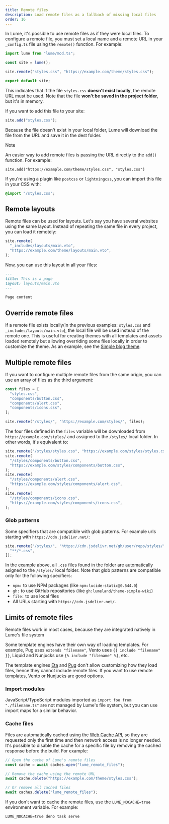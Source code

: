 ```yaml
---
title: Remote files
description: Load remote files as a fallback of missing local files
order: 16
---
```


In Lume, it's possible to use remote files as if they were local files. To
configure a remote file, you must set a local name and a remote URL in your
`_config.ts` file using the `remote()` function. For example:

```ts
import lume from "lume/mod.ts";

const site = lume();

site.remote("styles.css", "https://example.com/theme/styles.css");

export default site;
```

This indicates that if the file `styles.css` **doesn't exist locally**, the
remote URL must be used. Note that the file **won't be saved in the project
folder**, but it's in memory.

If you want to add this file to your site:

```js
site.add("styles.css");
```

Because the file doesn't exist in your local folder, Lume will download the file
from the URL and save it in the dest folder.

> [!note]
>
> An easier way to add remote files is passing the URL directly to the `add()`
> function. For example:
>
> ```
> site.add("https://example.com/theme/styles.css", "styles.css")
> ```

If you're using a plugin like `postcss` or `lightningcss`, you can import this
file in your CSS with:

```css
@import "/styles.css";
```

## Remote layouts

Remote files can be used for layouts. Let's say you have several websites using
the same layout. Instead of repeating the same file in every project, you can
load it remotely:

```ts
site.remote(
  "_includes/layouts/main.vto",
  "https://example.com/theme/layouts/main.vto",
);
```

Now, you can use this layout in all your files:

```md
---
title: This is a page
layout: layouts/main.vto
---

Page content
```

## Override remote files

If a remote file exists locally(in the previous examples: `styles.css` and
`_includes/layouts/main.vto`), the local file will be used instead of the remote
one. This is useful for creating themes with all templates and assets loaded
remotely but allowing overriding some files locally in order to customize the
theme. As an example, see the
[Simple blog theme](https://github.com/lumeland/theme-simple-blog).

## Multiple remote files

If you want to configure multiple remote files from the same origin, you can use
an array of files as the third argument:

```js
const files = [
  "styles.css",
  "components/button.css",
  "components/alert.css",
  "components/icons.css",
];

site.remote("/styles/", "https://example.com/styles/", files);
```

The four files defined in the `files` variable will be downloaded from
`https://example.com/styles/` and assigned to the `/styles/` local folder. In
other words, it's equivalent to:

```js
site.remote("/styles/styles.css", "https://example.com/styles/styles.css");
site.remote(
  "/styles/components/button.css",
  "https://example.com/styles/components/button.css",
);
site.remote(
  "/styles/components/alert.css",
  "https://example.com/styles/components/alert.css",
);
site.remote(
  "/styles/components/icons.css",
  "https://example.com/styles/components/icons.css",
);
```

### Glob patterns

Some specifiers that are compatible with glob patterns. For example urls
starting with `https://cdn.jsdelivr.net/`:

```js
site.remote("/styles/", "https://cdn.jsdelivr.net/gh/user/repo/styles/", [
  "**/*.css",
]);
```

In the example above, all `.css` files found in the folder are automatically
asigned to the `/styles/` local folder. Note that glob patterns are compatible
only for the following specifiers:

- `npm:` to use NPM packages (like `npm:lucide-static@0.544.0`)
- `gh:` to use GitHub repositories (like `gh:lumeland/theme-simple-wiki`)
- `file:` to use local files
- All URLs starting with `https://cdn.jsdelivr.net/`.

## Limits of remote files

Remote files work in most cases, because they are integrated natively in Lume's
file system

Some template engines have their own way of loading templates. For example, Pug
uses `extends "filename"`, Vento uses `{{ include "filename" }}`, Liquid and
Nunjucks use `{% include "filename" %}`, etc.

The template engines [Eta](../../plugins/eta.md) and [Pug](../../plugins/pug.md)
don't allow customizing how they load files, hence they cannot include remote
files. If you want to use remote templates, [Vento](../../plugins/vento.md) or
[Nunjucks](../../plugins/nunjucks.md) are good options.

### Import modules

JavaScript/TypeScript modules imported as `import foo from "./filename.ts"` are
not managed by Lume's file system, but you can use import maps for a similar
behavior.

### Cache files

Files are automatically cached using the
[Web Cache API](https://developer.mozilla.org/en-US/docs/Web/API/Cache), so they
are requested only the first time and then network access is no longer needed.
It's possible to disable the cache for a specific file by removing the cached
response before the build. For example:

```ts
// Open the cache of Lume's remote files
const cache = await caches.open("lume_remote_files");

// Remove the cache using the remote URL
await cache.delete("https://example.com/theme/styles.css");

// Or remove all cached files
await caches.delete("lume_remote_files");
```

If you don't want to cache the remote files, use the `LUME_NOCACHE=true`
environment variable. For example:

```
LUME_NOCACHE=true deno task serve
```
